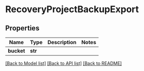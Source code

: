 # RecoveryProjectBackupExport

## Properties
Name | Type | Description | Notes
------------ | ------------- | ------------- | -------------
**bucket** | **str** |  | 

[[Back to Model list]](../README.md#documentation-for-models) [[Back to API list]](../README.md#documentation-for-api-endpoints) [[Back to README]](../README.md)


